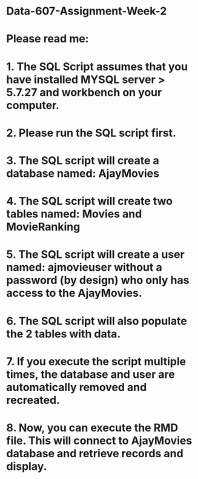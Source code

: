 # Data-607-Assignment-Week-2
# Please read me:  
# 1.   The SQL Script assumes that you have installed MYSQL server > 5.7.27 and workbench on your computer.
# 2.   Please run the SQL script first.
# 3.   The SQL script will create a database named: AjayMovies
# 4.   The SQL script will create two tables named: Movies and MovieRanking
# 5.   The SQL script will create a user named: ajmovieuser without a password (by design) who only has access to the AjayMovies.
# 6.   The SQL script will also populate the 2 tables with data.
# 7.   If you execute the script multiple times, the database and user are automatically removed and recreated.  
# 8.   Now, you can execute the RMD file.  This will connect to AjayMovies database and retrieve records and display.


